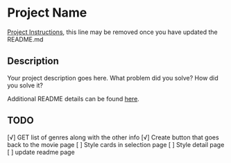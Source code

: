 # Project Name

[Project Instructions](./INSTRUCTIONS.md), this line may be removed once you have updated the README.md

## Description

Your project description goes here. What problem did you solve? How did you solve it?

Additional README details can be found [here](https://github.com/PrimeAcademy/readme-template/blob/master/README.md).

## TODO
[√] GET list of genres along with the other info
[√] Create button that goes back to the movie page
[ ] Style cards in selection page
[ ] Style detail page
[ ] update readme page

